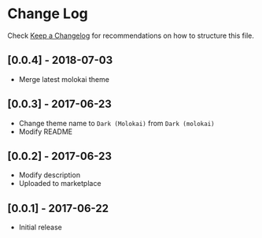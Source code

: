 # Change Log

Check [Keep a Changelog](http://keepachangelog.com/) for recommendations on how to structure this file.

## [0.0.4] - 2018-07-03
- Merge latest molokai theme

## [0.0.3] - 2017-06-23
- Change theme name to `Dark (Molokai)` from `Dark (molokai)`
- Modify README

## [0.0.2] - 2017-06-23
- Modify description
- Uploaded to marketplace

## [0.0.1] - 2017-06-22
- Initial release
